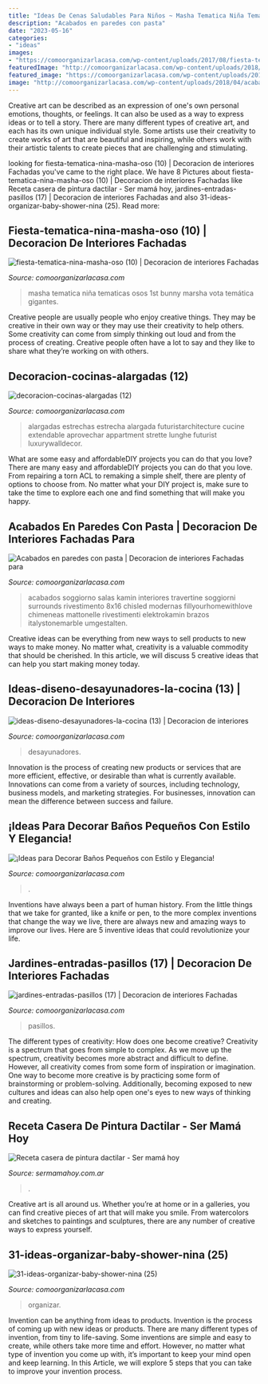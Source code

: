 ```yaml
---
title: "Ideas De Cenas Saludables Para Niños ~ Masha Tematica Niña Tematicas Osos 1st Bunny Marsha Vota Temática Gigantes"
description: "Acabados en paredes con pasta"
date: "2023-05-16"
categories:
- "ideas"
images:
- "https://comoorganizarlacasa.com/wp-content/uploads/2017/08/fiesta-tematica-nina-masha-oso-10.jpg"
featuredImage: "http://comoorganizarlacasa.com/wp-content/uploads/2018/04/acabados-en-paredes-con-pasta-3.jpg"
featured_image: "https://comoorganizarlacasa.com/wp-content/uploads/2017/08/fiesta-tematica-nina-masha-oso-10.jpg"
image: "http://comoorganizarlacasa.com/wp-content/uploads/2018/04/acabados-en-paredes-con-pasta-3.jpg"
---
```



Creative art can be described as an expression of one's own personal emotions, thoughts, or feelings. It can also be used as a way to express ideas or to tell a story. There are many different types of creative art, and each has its own unique individual style. Some artists use their creativity to create works of art that are beautiful and inspiring, while others work with their artistic talents to create pieces that are challenging and stimulating.

	

		
looking for fiesta-tematica-nina-masha-oso (10) | Decoracion de interiores Fachadas you've came to the right place. We have 8 Pictures about fiesta-tematica-nina-masha-oso (10) | Decoracion de interiores Fachadas like Receta casera de pintura dactilar - Ser mamá hoy, jardines-entradas-pasillos (17) | Decoracion de interiores Fachadas and also 31-ideas-organizar-baby-shower-nina (25). Read more:
		
    
## Fiesta-tematica-nina-masha-oso (10) | Decoracion De Interiores Fachadas

<img loading=lazy src="https://comoorganizarlacasa.com/wp-content/uploads/2017/08/fiesta-tematica-nina-masha-oso-10.jpg" onerror="this.onerror=null;this.src='https://tse1.mm.bing.net/th?id=OIP.ZfHll12O0QqOd_oCVNdR3gHaNK&amp;pid=15.1';" alt="fiesta-tematica-nina-masha-oso (10) | Decoracion de interiores Fachadas">

_Source: comoorganizarlacasa.com_

>masha tematica niña tematicas osos 1st bunny marsha vota temática gigantes. 

	

Creative people are usually people who enjoy creative things. They may be creative in their own way or they may use their creativity to help others. Some creativity can come from simply thinking out loud and from the process of creating. Creative people often have a lot to say and they like to share what they’re working on with others.

    
## Decoracion-cocinas-alargadas (12)

<img loading=lazy src="https://comoorganizarlacasa.com/wp-content/uploads/2017/08/decoracion-cocinas-alargadas-12.jpg" onerror="this.onerror=null;this.src='https://tse4.mm.bing.net/th?id=OIP.fg50lzDRTAcuwrkPeJNQCQAAAA&amp;pid=15.1';" alt="decoracion-cocinas-alargadas (12)">

_Source: comoorganizarlacasa.com_

>alargadas estrechas estrecha alargada futuristarchitecture cucine extendable aprovechar appartment strette lunghe futurist luxurywalldecor. 

	

What are some easy and affordableDIY projects you can do that you love?
There are many easy and affordableDIY projects you can do that you love. From repairing a torn ACL to remaking a simple shelf, there are plenty of options to choose from. No matter what your DIY project is, make sure to take the time to explore each one and find something that will make you happy.

    
## Acabados En Paredes Con Pasta | Decoracion De Interiores Fachadas Para

<img loading=lazy src="http://comoorganizarlacasa.com/wp-content/uploads/2018/04/acabados-en-paredes-con-pasta-3.jpg" onerror="this.onerror=null;this.src='https://tse1.mm.bing.net/th?id=OIP.aXulFRlbMbaQ9K0KI7ZjtQHaLH&amp;pid=15.1';" alt="Acabados en paredes con pasta | Decoracion de interiores Fachadas para">

_Source: comoorganizarlacasa.com_

>acabados soggiorno salas kamin interiores travertine soggiorni surrounds rivestimento 8x16 chisled modernas fillyourhomewithlove chimeneas mattonelle rivestimenti elektrokamin brazos italystonemarble umgestalten. 

	

Creative ideas can be everything from new ways to sell products to new ways to make money. No matter what, creativity is a valuable commodity that should be cherished. In this article, we will discuss 5 creative ideas that can help you start making money today.

    
## Ideas-diseno-desayunadores-la-cocina (13) | Decoracion De Interiores

<img loading=lazy src="http://comoorganizarlacasa.com/wp-content/uploads/2017/09/ideas-diseno-desayunadores-la-cocina-13.jpg" onerror="this.onerror=null;this.src='https://tse1.mm.bing.net/th?id=OIP.6KPP5vYyfia5dAvmy3hMsQHaLG&amp;pid=15.1';" alt="ideas-diseno-desayunadores-la-cocina (13) | Decoracion de interiores">

_Source: comoorganizarlacasa.com_

>desayunadores. 

	

Innovation is the process of creating new products or services that are more efficient, effective, or desirable than what is currently available. Innovations can come from a variety of sources, including technology, business models, and marketing strategies. For businesses, innovation can mean the difference between success and failure.

    
## ¡Ideas Para Decorar Baños Pequeños Con Estilo Y Elegancia!

<img loading=lazy src="https://comoorganizarlacasa.com/wp-content/uploads/2017/09/ideas-para-decorar-banos-pequenos-16.jpg" onerror="this.onerror=null;this.src='https://tse2.mm.bing.net/th?id=OIP.xR3JLqVv0mSD__9_GElvQgHaJ4&amp;pid=15.1';" alt="¡Ideas para Decorar Baños Pequeños con Estilo y Elegancia!">

_Source: comoorganizarlacasa.com_

>. 

	

Inventions have always been a part of human history. From the little things that we take for granted, like a knife or pen, to the more complex inventions that change the way we live, there are always new and amazing ways to improve our lives. Here are 5 inventive ideas that could revolutionize your life.

    
## Jardines-entradas-pasillos (17) | Decoracion De Interiores Fachadas

<img loading=lazy src="https://comoorganizarlacasa.com/wp-content/uploads/2017/06/jardines-entradas-pasillos-17.jpg" onerror="this.onerror=null;this.src='https://tse4.mm.bing.net/th?id=OIP.8IvT0psbGXSWykqgwlfXZQAAAA&amp;pid=15.1';" alt="jardines-entradas-pasillos (17) | Decoracion de interiores Fachadas">

_Source: comoorganizarlacasa.com_

>pasillos. 

	

The different types of creativity: How does one become creative?
Creativity is a spectrum that goes from simple to complex. As we move up the spectrum, creativity becomes more abstract and difficult to define. However, all creativity comes from some form of inspiration or imagination. One way to become more creative is by practicing some form of brainstorming or problem-solving. Additionally, becoming exposed to new cultures and ideas can also help open one's eyes to new ways of thinking and creating.

    
## Receta Casera De Pintura Dactilar - Ser Mamá Hoy

<img loading=lazy src="https://sermamahoy.com.ar/wp-content/uploads/2020/04/pintura-dactilar-casera-scaled.jpg" onerror="this.onerror=null;this.src='https://tse3.mm.bing.net/th?id=OIP.ZfA6khUlBVWB7ZlB1s-hMwHaE6&amp;pid=15.1';" alt="Receta casera de pintura dactilar - Ser mamá hoy">

_Source: sermamahoy.com.ar_

>. 

	

Creative art is all around us. Whether you’re at home or in a galleries, you can find creative pieces of art that will make you smile. From watercolors and sketches to paintings and sculptures, there are any number of creative ways to express yourself.

    
## 31-ideas-organizar-baby-shower-nina (25)

<img loading=lazy src="https://comoorganizarlacasa.com/wp-content/uploads/2017/04/31-ideas-organizar-baby-shower-nina-25.jpg" onerror="this.onerror=null;this.src='https://tse1.mm.bing.net/th?id=OIP.ssTG-z8bemag2bqhQG8QsQHaLH&amp;pid=15.1';" alt="31-ideas-organizar-baby-shower-nina (25)">

_Source: comoorganizarlacasa.com_

>organizar. 

	

Invention can be anything from ideas to products.
Invention is the process of coming up with new ideas or products. There are many different types of invention, from tiny to life-saving. Some inventions are simple and easy to create, while others take more time and effort. However, no matter what type of invention you come up with, it’s important to keep your mind open and keep learning. In this Article, we will explore 5 steps that you can take to improve your invention process.

